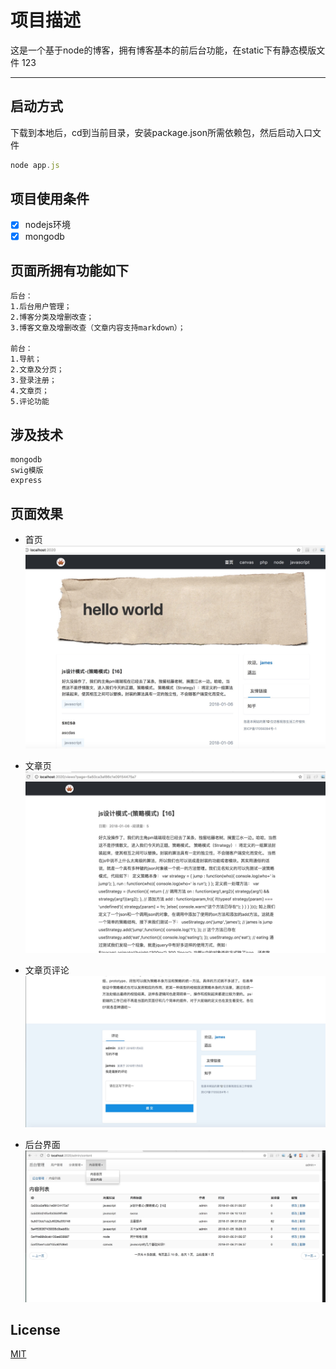 项目描述
===========================
这是一个基于node的博客，拥有博客基本的前后台功能，在static下有静态模版文件
123
****
## 启动方式
下载到本地后，cd到当前目录，安装package.json所需依赖包，然后启动入口文件
```javascript
node app.js
```

## 项目使用条件
- [x] nodejs环境
- [x] mongodb

## 页面所拥有功能如下
```
后台：
1.后台用户管理；
2.博客分类及增删改查；
3.博客文章及增删改查（文章内容支持markdown）；

前台：
1.导航；
2.文章及分页；
3.登录注册；
4.文章页；
5.评论功能

```

## 涉及技术
```
mongodb
swig模版
express

```

## 页面效果

* 首页
![首页](./static/README_img/WechatIMG5212.jpeg)

* 文章页
![文章页](./static/README_img/WechatIMG5213.jpeg)

* 文章页评论
![文章页评论](./static/README_img/WechatIMG5214.jpeg)

* 后台界面
![后台界面](./static/README_img/WechatIMG5215.jpeg)


## License
[MIT](/LICENSE)

